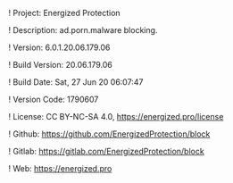 ! Project: Energized Protection

! Description: ad.porn.malware blocking.

! Version: 6.0.1.20.06.179.06

! Build Version: 20.06.179.06

! Build Date: Sat, 27 Jun 20 06:07:47

! Version Code: 1790607

! License: CC BY-NC-SA 4.0, https://energized.pro/license

! Github: https://github.com/EnergizedProtection/block

! Gitlab: https://gitlab.com/EnergizedProtection/block


! Web: https://energized.pro
